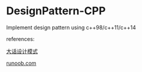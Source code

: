 # DesignPattern-CPP

Implement design pattern using c++98/c++11/c++14

references:

[大话设计模式](https://book.douban.com/subject/2334288/)

[runoob.com](http://www.runoob.com/design-pattern/design-pattern-tutorial.html)

